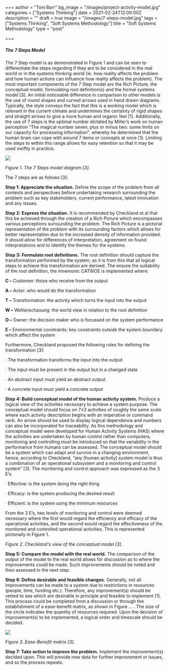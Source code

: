 +++
author = "Toni Barr"
bg_image = "/images/project-activity-model.jpg"
categories = ["Systems Thinking"]
date = 2021-02-24T12:00:00Z
description = ""
draft = true
image = "/images/7-steps-model.jpg"
tags = ["Systems Thinking", "Soft Systems Methodology"]
title = "Soft Systems Methodology"
type = "post"

+++

##### **The 7 Steps Model**

The 7 Step model is as demonstrated in Figure 1 and can be seen to differentiate the steps regarding if they are to be considered in the real world or in the systems thinking world (ie. how reality affects the problem and how human actions can influence how reality affects the problem). The most important components of the 7 Step model are the Rich Picture, the conceptual model, formulating root definition(s) and the formal systems model \[3\]. An initial noticeable difference in comparison to other models is the use of round shapes and curved arrows used in hand drawn diagrams. Typically, the style conveys the fact that this is a working model which is relevant in the current climate and undermines the certainty of rigid shapes and straight arrows to give a more human and organic feel \[1\]. Additionally, the use of 7 steps is the optimal number dictated by Miller’s work on human perception “The magical number seven, plus or minus two: some limits on our capacity for processing information”, whereby he determined that the human brain can cope with around 7 items or concepts at once \[1\]. Limiting the steps to within this range allows for easy retention so that it may be used swiftly in practice.

![](/images/7-steps-model.jpg)

_Figure 1. The 7 Steps model diagram \[3\]._

The 7 steps are as follows \[3\]:

**Step 1: Appreciate the situation.** Define the scope of the problem from all contexts and perspectives before undertaking research surrounding the problem such as key stakeholders, current performance, latest innovation and any issues.

**Step 2:** **Express the situation.** It is recommended by Checkland et al that this be achieved through the creation of a Rich Picture which encompasses various perceptions surrounding the problem. The Rich Picture is a pictorial representation of the problem with its surrounding factors which allows for better representation due to the increased density of information provided. It should allow for differences of interpretation, agreement on found interpretations and to identify the themes for the systems.

**Step 3:** **Formulate root definitions.** The root definition should capture the transformation performed by the system, as it is from this that all logical steps to achieve this transformation are derived. The ensure the suitability of the root definition, the mnemonic CATWOE is implemented where:

**C –** Customer: those who receive from the output

**A –** Actor: who would do the transformation

**T –** Transformation: the activity which turns the input into the output

**W –** Weltanschauung: the world view in relation to the root definition

**O –** Owner: the decision maker who is focussed on the system performance

**E –** Environmental constraints: key constraints outside the system boundary which affect the system

Furthermore, Checkland proposed the following rules for defining the transformation \[3\]:

· The transformation transforms the input into the output

· The input must be present in the output but in a changed state

· An abstract input must yield an abstract output

· A concrete input must yield a concrete output

**Step 4: Build conceptual model of the human activity system.** Produce a logical view of the activities necessary to achieve a system purpose. The conceptual model should focus on 7±2 activities of roughly the same scale where each activity description begins with an imperative or command verb. An arrow should be used to display logical dependence and numbers can also be incorporated for traceability. As this methodology and conceptual model were developed for Human Activity Systems (HAS) where the activities are undertaken by human control rather than computers, monitoring and controlling must be introduced so that the variability in the performance from humans can be assessed. The conceptual model should be a system which can adapt and survive in a changing environment, hence, according to Checkland, “any \[human activity\] system model is thus a combination of an operational subsystem and a monitoring and control system” \[3\]. The monitoring and control approach was expressed as the 3 E’s:

· Effective: is the system doing the right thing

· Efficacy: is the system producing the desired result

· Efficient: is the system using the minimum resources

From the 3 E’s, two levels of monitoring and control were deemed necessary where the first would regard the efficiency and efficacy of the operational activities, and the second would regard the effectiveness of the monitored and controlled operational activities. This is represented pictorially in Figure 1.

_Figure 2. Checkland's view of the conceptual model \[3\]._

**Step 5: Compare the model with the real world.** The comparison of the output of the model to the real world allows for discussion as to where the improvements could be made. Such improvements should be noted and then assessed in the next step.

**Step 6: Define desirable and feasible changes.** Generally, not all improvements can be made to a system due to restrictions in resources (people, time, funding etc.). Therefore, any improvement(s) should be vetted to see which are desirable in principle and feasible to implement \[1\]. This process could be completed from a discussion or through the establishment of a ease-benefit matrix, as shown in Figure … . The size of the circle indicates the quantity of resources required. Upon the decision of improvement(s) to be implemented, a logical order and timescale should be decided.

![](/images/ease-benefit.jpg)

_Figure 3. Ease-Benefit matrix \[3\]._

**Step 7: Take action to improve the problem.** Implement the improvement(s) decided upon. This will provide new data for further improvement or issues, and so the process repeats.